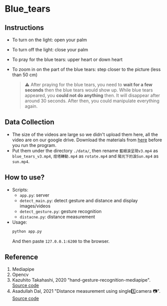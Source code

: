# Blue_tears

## Instructions
- To turn on the light: open your palm
- To turn off the light: close your palm
- To pray for the blue tears: upper heart or down heart
- To zoom in on the part of the blue tears: step closer to the picture (less than 50 cm)
	
	> :warning: 
	> After praying for the blue tears, you need to **wait for a few seconds** then the blue tears would show up.
	> While blue tears appeared, you **could not do anything** then. It will disappear after around 30 seconds. After then, you could manipulate everything again.


## Data Collection
- The size of the videos are large so we didn't upload them here, all the video are on our google drive. Download the materials from [here](https://drive.google.com/drive/u/0/folders/12hI5uB_-W8tm1z1VPcJoLmeoTQmb6mGd) before you run the program.
- Put them under the directory `./data/`, then rename `藍眼淚呈現v3.mp4` as `blue_tears_v3.mp4`, `燈塔轉動.mp4` as `rotate.mp4` and `陽光下的淚Sun.mp4` as `sun.mp4`.


## How to use?
- Scripts: 
	- `app.py`: server
	- `detect_main.py`: detect gesture and distance and display images/videos
	- `detect_gesture.py`: gesture recognition
	- `distacne.py`: distance measurement
- Usage: 
	```bash
	python app.py
	```
	And then paste `127.0.0.1:6200` to the browser.

## Reference
1. Mediapipe
2. Opencv
3. Kazuhito Takahashi, 2020 "hand-gesture-recognition-mediapipe". [Source code](https://github.com/Kazuhito00/hand-gesture-recognition-using-mediapipe)
4. Asadullah Dal, 2021 "Distance measurement using single1️⃣camera 📷". [Source code](https://github.com/Asadullah-Dal17/Distance_measurement_using_single_camera)
